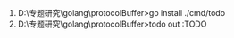 1. D:\专题研究\golang\protocolBuffer>go install ./cmd/todo
2. D:\专题研究\golang\protocolBuffer>todo 
   out :TODO
